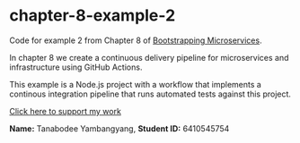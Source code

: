 # chapter-8-example-2

Code for example 2 from Chapter 8 of [Bootstrapping Microservices](https://www.bootstrapping-microservices.com).

In chapter 8 we create a continuous delivery pipeline for microservices and infrastructure using GitHub Actions.

This example is a Node.js project with a workflow that implements a continous integration pipeline that runs automated tests against this project.

[Click here to support my work](https://www.codecapers.com.au/about#support-my-work)


**Name:** Tanabodee Yambangyang, **Student ID:** 6410545754
